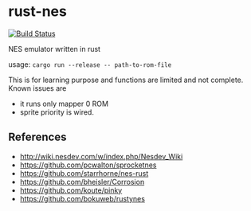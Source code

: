 # rust-nes
[![Build Status](https://travis-ci.com/ichyo/rust-nes.svg?token=x5CRhgqppphT8DXRpi6F&branch=master)](https://travis-ci.com/ichyo/rust-nes)

NES emulator written in rust

usage: `cargo run --release -- path-to-rom-file`

This is for learning purpose and functions are limited and not complete. Known issues are
* it runs only mapper 0 ROM
* sprite priority is wired.


## References
- http://wiki.nesdev.com/w/index.php/Nesdev_Wiki 
- https://github.com/pcwalton/sprocketnes
- https://github.com/starrhorne/nes-rust
- https://github.com/bheisler/Corrosion
- https://github.com/koute/pinky
- https://github.com/bokuweb/rustynes
